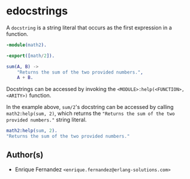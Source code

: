 edocstrings
===========

A `docstring` is a string literal that occurs as the first expression
in a function.

```erl
-module(math2).

-export([math/2]).

sum(A, B) ->
    "Returns the sum of the two provided numbers.",
    A + B.
```

Docstrings can be accessed by invoking the `<MODULE>:help(<FUNCTION>,
<ARITY>)` function.

In the example above, `sum/2`'s docstring can be accessed by calling
`math2:help(sum, 2)`, which returns the `"Returns the sum of the two
provided numbers."` string literal.

```erl
math2:help(sum, 2).
"Returns the sum of the two provided numbers."
```


## Author(s)

- Enrique Fernandez `<enrique.fernandez@erlang-solutions.com>`
